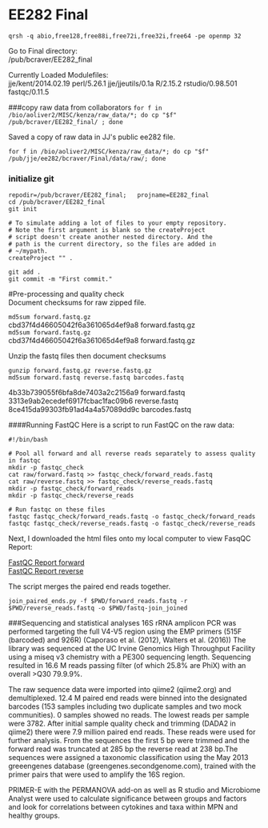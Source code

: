 # EE282 Final  
`qrsh -q abio,free128,free88i,free72i,free32i,free64 -pe openmp 32`

Go to Final directory:  
/pub/bcraver/EE282_final

Currently Loaded Modulefiles:  
jje/kent/2014.02.19 perl/5.26.1 jje/jjeutils/0.1a R/2.15.2 rstudio/0.98.501 fastqc/0.11.5

###copy raw data from collaborators
`for f in /bio/aoliver2/MISC/kenza/raw_data/*; do cp "$f" /pub/bcraver/EE282_final/
; done`

Saved a copy of raw data in JJ's public ee282 file.   

`for f in /bio/aoliver2/MISC/kenza/raw_data/*; do cp "$f" /pub/jje/ee282/bcraver/Final/data/raw/; done`

### initialize git
	repodir=/pub/bcraver/EE282_final; 	projname=EE282_final
	cd /pub/bcraver/EE282_final
	git init

	# To simulate adding a lot of files to your empty repository.
	# Note the first argument is blank so the createProject
	# script doesn't create another nested directory. And the
	# path is the current directory, so the files are added in
	# ~/mypath.
	createProject "" .

	git add .
	git commit -m "First commit."
	

#Pre-processing and quality check  
Document checksums for raw zipped file.

`md5sum forward.fastq.gz`   
cbd37f4d46605042f6a361065d4ef9a8  forward.fastq.gz  
`md5sum forward.fastq.gz`  
cbd37f4d46605042f6a361065d4ef9a8  forward.fastq.gz  	

Unzip the fastq files then document checksums

`gunzip forward.fastq.gz reverse.fastq.gz`   
`md5sum forward.fastq reverse.fastq barcodes.fastq`  

4b33b739055f6bfa8de7403a2c2156a9  forward.fastq  
3313e9ab2ecedef6917fcbac1fac09b6  reverse.fastq  
8ce415da99303fb91ad4a4a57089dd9c  barcodes.fastq
	
####Running FastQC
Here is a script to run FastQC on the raw data:

	#!/bin/bash

	# Pool all forward and all reverse reads separately to assess quality in fastqc
	mkdir -p fastqc_check
	cat raw/forward.fastq >> fastqc_check/forward_reads.fastq
	cat raw/reverse.fastq >> fastqc_check/reverse_reads.fastq
	mkdir -p fastqc_check/forward_reads
	mkdir -p fastqc_check/reverse_reads

	# Run fastqc on these files
	fastqc fastqc_check/forward_reads.fastq -o fastqc_check/forward_reads
	fastqc fastqc_check/reverse_reads.fastq -o fastqc_check/reverse_reads
	
Next, I downloaded the html files onto my local computer to view FasqQC Report:

[FastQC Report forward](https://github.com/bcraver/Final/blob/master/data/processed/fastqc_check/forward_fastqc.html)  
[FastQC Report reverse](https://github.com/bcraver/Final/blob/master/data/processed/fastqc_check/reverse_fastqc.html)



The script merges the paired end reads together.

	join_paired_ends.py -f $PWD/forward_reads.fastq -r $PWD/reverse_reads.fastq -o $PWD/fastq-join_joined
	
	
###Sequencing and statistical analyses
16S rRNA amplicon PCR was performed targeting the full V4-V5 region using the EMP primers (515F (barcoded) and 926R) (Caporaso et al. (2012), Walters et al. (2016))
The library was sequenced at the UC Irvine Genomics High Throughput Facility using a miseq v3 chemistry with a PE300 sequencing length. Sequencing resulted in 16.6 M reads passing filter (of which 25.8% are PhiX) with an overall >Q30 79.9.9%.

The raw sequence data were imported into qiime2 (qiime2.org) and demultiplexed.
12.4 M paired end reads were binned into the designated barcodes (153 samples including two duplicate samples and two mock communities).
0 samples showed no reads. The lowest reads per sample were 3782. After initial sample quality check and trimming (DADA2 in qiime2) there were 7.9 million paired end reads. These reads were used for further analysis. From the sequences the first 5 bp were trimmed and the forward read was truncated at 285 bp the reverse read at 238 bp.The sequences were assigned a taxonomic classification using the May 2013 greeengenes database (greengenes.secondgenome.com), trained with the primer pairs that were used to amplify the 16S region.

PRIMER-E with the PERMANOVA add-on as well as R studio and Microbiome Analyst were used to calculate significance between groups and factors and look for correlations between cytokines and taxa within MPN and healthy groups.






